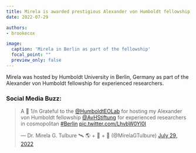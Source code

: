 ```yaml
---
title: Mirela is awarded prestigious Alexander von Humboldt fellowship
date: 2022-07-29

authors:
- brookecox

image:
  caption: 'Mirela in Berlin as part of the fellowship'
  focal_point: ""
  preview_only: false
---
```


Mirela was hosted by Humboldt University in Berlin, Germany as part of the Alexander von Humboldt fellowship for experienced researchers. 

### Social Media Buzz:

<blockquote class="twitter-tweet"><p lang="en" dir="ltr">A 🧵 1/n Grateful to the <a href="https://twitter.com/HumboldtEOLab?ref_src=twsrc%5Etfw">@HumboldtEOLab</a> for hosting my Alexander von Humboldt fellowship <a href="https://twitter.com/AvHStiftung?ref_src=twsrc%5Etfw">@AvHStiftung</a> for experienced researchers in cosmopolitan <a href="https://twitter.com/hashtag/Berlin?src=hash&amp;ref_src=twsrc%5Etfw">#Berlin</a> <a href="https://t.co/LhvbW0Yl0I">pic.twitter.com/LhvbW0Yl0I</a></p>&mdash; Dr. Mirela G. Tulbure 🛰 🌎 + 🐍 + 🌊 (@MirelaGTulbure) <a href="https://twitter.com/MirelaGTulbure/status/1552924917192134659?ref_src=twsrc%5Etfw">July 29, 2022</a></blockquote> <script async src="https://platform.twitter.com/widgets.js" charset="utf-8"></script>